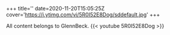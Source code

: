 +++
title=''
date=2020-11-20T15:05:25Z
cover='https://i.ytimg.com/vi/5R0I52E8Dog/sddefault.jpg'
+++

All content belongs to GlennBeck.
{{< youtube 5R0I52E8Dog >}}
